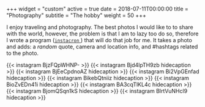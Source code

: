 +++
widget = "custom"
active = true
date = 2018-07-11T00:00:00
title = "Photography"
subtitle = "The hobby"
weight = 50
+++

I enjoy traveling and photography.
The best photos I would like to to share with the world, however, the problem is that I am to lazy too do so, therefore I wrote a program ([`instacron` <em class="fab fa-github fa-fw"> </em>](https://github.com/basnijholt/instacron)) that will do that job for me.
It takes a photo and adds: a _random_ quote, camera and location info, and #hashtags related to the photo.

{{< instagram BjzFQpWHNP- >}}
{{< instagram Bjd4lpTH9zb hidecaption >}}
{{< instagram BjEeCpdnoAZ hidecaption >}}
{{< instagram Bi2VpGEnfad hidecaption >}}
{{< instagram BikebQtniiz hidecaption >}}
{{< instagram BioZvEDn41i hidecaption >}}
{{< instagram BA3cqTlKL4c hidecaption >}}
{{< instagram BjomQSqn1kS hidecaption >}}
{{< instagram BlrtVuNHcl9 hidecaption >}}
